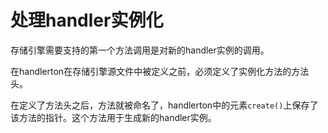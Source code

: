 # 处理handler实例化

存储引擎需要支持的第一个方法调用是对新的handler实例的调用。

在handlerton在存储引擎源文件中被定义之前，必须定义了实例化方法的方法头。

在定义了方法头之后，方法就被命名了，handlerton中的元素`create()`上保存了该方法的指针。这个方法用于生成新的handler实例。

